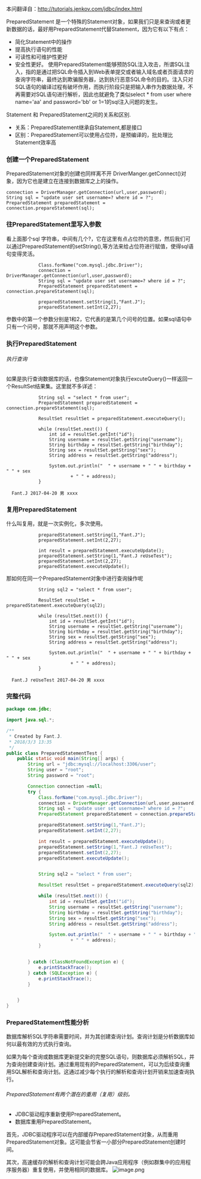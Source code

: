 本问翻译自：http://tutorials.jenkov.com/jdbc/index.html

PreparedStatement 是一个特殊的Statement对象，如果我们只是来查询或者更新数据的话，最好用PreparedStatement代替Statement，因为它有以下有点：
* 简化Statement中的操作
* 提高执行语句的性能
* 可读性和可维护性更好
* 安全性更好。
       使用PreparedStatement能够预防SQL注入攻击，所谓SQL注入，指的是通过把SQL命令插入到Web表单提交或者输入域名或者页面请求的查询字符串，最终达到欺骗服务器，达到执行恶意SQL命令的目的。注入只对SQL语句的编译过程有破坏作用，而执行阶段只是把输入串作为数据处理，不再需要对SQL语句进行解析，因此也就避免了类似select * from user where name='aa' and password='bb' or 1=1的sql注入问题的发生。

Statement 和 PreparedStatement之间的关系和区别.
- 关系：PreparedStatement继承自Statement,都是接口
- 区别：PreparedStatement可以使用占位符，是预编译的，批处理比Statement效率高    

###   创建一个PreparedStatement
PreparedStatement对象的创建也同样离不开 DriverManger.getConnect()对象，因为它也是建立在连接到数据库之上的操作。
```
connection = DriverManager.getConnection(url,user,password);
String sql = "update user set username=? where id = ?";
PreparedStatement preparedStatement = connection.prepareStatement(sql);
```

###   往PreparedStatement里写入参数

看上面那个sql 字符串，中间有几个?，它在这里有点占位符的意思，然后我们可以通过PreparedStatement的setString(),等方法来给占位符进行赋值，使得sql语句变得灵活。
```
            Class.forName("com.mysql.jdbc.Driver");
            connection = DriverManager.getConnection(url,user,password);
            String sql = "update user set username=? where id = ?";
            PreparedStatement preparedStatement = connection.prepareStatement(sql);

            preparedStatement.setString(1,"Fant.J");
            preparedStatement.setInt(2,27);
```
参数中的第一个参数分别是1和2，它代表的是第几个问号的位置。如果sql语句中只有一个问号，那就不用声明这个参数。

###   执行PreparedStatement
######   执行查询
如果是执行查询数据库的话，也像Statement对象执行excuteQuery()一样返回一个ResultSet结果集。这里就不多详述：
```
            String sql = "select * from user";
            PreparedStatement preparedStatement = connection.prepareStatement(sql);

            ResultSet resultSet = preparedStatement.executeQuery();

            while (resultSet.next()) {
                int id = resultSet.getInt("id");
                String username = resultSet.getString("username");
                String birthday = resultSet.getString("birthday");
                String sex = resultSet.getString("sex");
                String address = resultSet.getString("address");

                System.out.println("  " + username + " " + birthday + " " + sex
                        + " " + address);
            }
```
```
  Fant.J 2017-04-20 男 xxxx
```

###   复用PreparedStatement
什么叫复用，就是一次实例化，多次使用。
```
            preparedStatement.setString(1,"Fant.J");
            preparedStatement.setInt(2,27);

            int result = preparedStatement.executeUpdate();
            preparedStatement.setString(1,"Fant.J reUseTest");
            preparedStatement.setInt(2,27);
            preparedStatement.executeUpdate();
```
那如何在同一个PreparedStatement对象中进行查询操作呢
```
            String sql2 = "select * from user";

            ResultSet resultSet = preparedStatement.executeQuery(sql2);

            while (resultSet.next()) {
                int id = resultSet.getInt("id");
                String username = resultSet.getString("username");
                String birthday = resultSet.getString("birthday");
                String sex = resultSet.getString("sex");
                String address = resultSet.getString("address");

                System.out.println("  " + username + " " + birthday + " " + sex
                        + " " + address);
            }
```
```
  Fant.J reUseTest 2017-04-20 男 xxxx
```
###   完整代码
```java
package com.jdbc;

import java.sql.*;

/**
 * Created by Fant.J.
 * 2018/3/3 13:35
 */
public class PreparedStatementTest {
    public static void main(String[] args) {
        String url = "jdbc:mysql://localhost:3306/user";
        String user = "root";
        String password = "root";

        Connection connection =null;
        try {
            Class.forName("com.mysql.jdbc.Driver");
            connection = DriverManager.getConnection(url,user,password);
            String sql = "update user set username=? where id = ?";
            PreparedStatement preparedStatement = connection.prepareStatement(sql);

            preparedStatement.setString(1,"Fant.J");
            preparedStatement.setInt(2,27);

            int result = preparedStatement.executeUpdate();
            preparedStatement.setString(1,"Fant.J reUseTest");
            preparedStatement.setInt(2,27);
            preparedStatement.executeUpdate();


            String sql2 = "select * from user";

            ResultSet resultSet = preparedStatement.executeQuery(sql2);

            while (resultSet.next()) {
                int id = resultSet.getInt("id");
                String username = resultSet.getString("username");
                String birthday = resultSet.getString("birthday");
                String sex = resultSet.getString("sex");
                String address = resultSet.getString("address");

                System.out.println("  " + username + " " + birthday + " " + sex
                        + " " + address);
            }


        } catch (ClassNotFoundException e) {
            e.printStackTrace();
        } catch (SQLException e) {
            e.printStackTrace();
        }


    }
}

```

###   PreparedStatement性能分析
数据库解析SQL字符串需要时间，并为其创建查询计划。查询计划是分析数据库如何以最有效的方式执行查询。

如果为每个查询或数据库更新提交新的完整SQL语句，则数据库必须解析SQL，并为查询创建查询计划。通过重用现有的PreparedStatement，可以为后续查询重用SQL解析和查询计划。这通过减少每个执行的解析和查询计划开销来加速查询执行。

######   PreparedStatement有两个潜在的重用（复用）级别。

* JDBC驱动程序重新使用PreparedStatement。
* 数据库重用PreparedStatement。

首先，JDBC驱动程序可以在内部缓存PreparedStatement对象，从而重用PreparedStatement对象。这可能会节省一小部分PreparedStatement创建时间。

其次，高速缓存的解析和查询计划可能会跨Java应用程序（例如群集中的应用程序服务器）重复使用，并使用相同的数据库。
![image.png](http://upload-images.jianshu.io/upload_images/5786888-1b23605f09e99f55.png?imageMogr2/auto-orient/strip%7CimageView2/2/w/1240)




